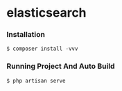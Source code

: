 # elasticsearch

### Installation
```
$ composer install -vvv
```

### Running Project And Auto Build
```
$ php artisan serve

